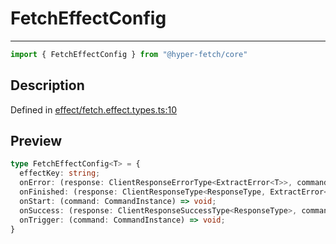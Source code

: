 

# FetchEffectConfig

<div class="api-docs__separator" data-reactroot="">

---

</div><div class="api-docs__import" data-reactroot="">

```ts
import { FetchEffectConfig } from "@hyper-fetch/core"
```

</div><div class="api-docs__section">

## Description

</div><div class="api-docs__description"><span class="api-docs__do-not-parse">



</span></div><p class="api-docs__definition">

Defined in [effect/fetch.effect.types.ts:10](https://github.com/BetterTyped/hyper-fetch/blob/4197368e/packages/core/src/effect/fetch.effect.types.ts#L10)

</p><div class="api-docs__section">

## Preview

</div><div class="api-docs__preview type">

```ts
type FetchEffectConfig<T> = {
  effectKey: string; 
  onError: (response: ClientResponseErrorType<ExtractError<T>>, command: CommandInstance) => void; 
  onFinished: (response: ClientResponseType<ResponseType, ExtractError<T>>, command: CommandInstance) => void; 
  onStart: (command: CommandInstance) => void; 
  onSuccess: (response: ClientResponseSuccessType<ResponseType>, command: CommandInstance) => void; 
  onTrigger: (command: CommandInstance) => void; 
}
```

</div>